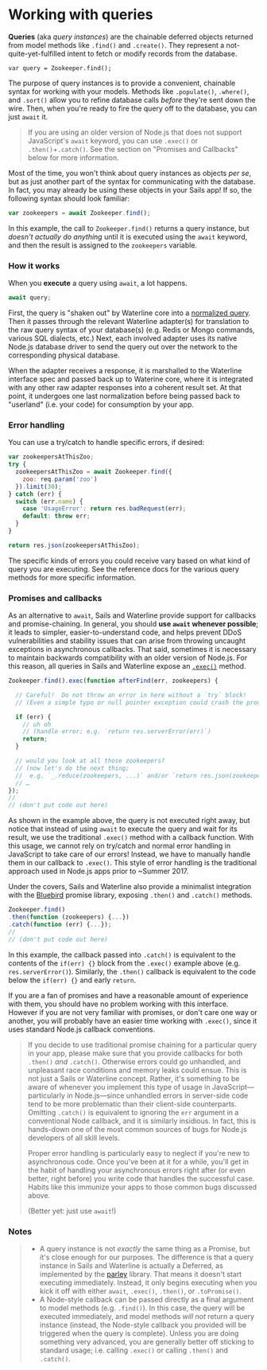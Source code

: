 # Working with queries

**Queries** (aka _query instances_) are the chainable deferred objects returned from model methods like `.find()` and `.create()`.  They represent a not-quite-yet-fulfilled intent to fetch or modify records from the database.


```usage
var query = Zookeeper.find();
```

The purpose of query instances is to provide a convenient, chainable syntax for working with your models.  Methods like `.populate()`, `.where()`, and `.sort()` allow you to refine database calls _before_ they're sent down the wire. Then, when you're ready to fire the query off to the database, you can just `await` it.

> If you are using an older version of Node.js that does not support JavaScript's `await` keyword, you can use `.exec()` or `.then()`+`.catch()`.  See the section on "Promises and Callbacks" below for more information.

Most of the time, you won't think about query instances as objects _per se_, but as just another part of the syntax for communicating with the database.  In fact, you may already be using these objects in your Sails app! If so, the following syntax should look familiar:

```js
var zookeepers = await Zookeeper.find();
```

In this example, the call to `Zookeeper.find()` returns a query instance, but _doesn't actually do anything_ until it is executed using the `await` keyword, and then the result is assigned to the `zookeepers` variable.


### How it works

When you **execute** a query using `await`, a lot happens.

```js
await query;
```

First, the query is "shaken out" by Waterline core into a [normalized query](https://sailsjs.com/documentation/concepts/models-and-orm/query-language).  Then it passes through the relevant Waterline adapter(s) for translation to the raw query syntax of your database(s) (e.g. Redis or Mongo commands, various SQL dialects, etc.)  Next, each involved adapter uses its native Node.js database driver to send the query out over the network to the corresponding physical database.

When the adapter receives a response, it is marshalled to the Waterline interface spec and passed back up to Waterine core, where it is integrated with any other raw adapter responses into a coherent result set.  At that point, it undergoes one last normalization before being passed back to "userland" (i.e. your code) for consumption by your app.


### Error handling

You can use a try/catch to handle specific errors, if desired:

```js
var zookeepersAtThisZoo;
try {
  zookeepersAtThisZoo = await Zookeeper.find({
    zoo: req.param('zoo')
  }).limit(30);
} catch (err) {
  switch (err.name) {
    case 'UsageError': return res.badRequest(err);
    default: throw err;
  }
}

return res.json(zookeepersAtThisZoo);
```

The specific kinds of errors you could receive vary based on what kind of query you are executing.  See the reference docs for the various query methods for more specific information.


### Promises and callbacks

As an alternative to `await`, Sails and Waterline provide support for callbacks and promise-chaining.  In general, you should **use `await` whenever possible**; it leads to simpler, easier-to-understand code, and helps prevent DDoS vulnerabilities and stability issues that can arise from throwing uncaught exceptions in asynchronous callbacks.  That said, sometimes it is necessary to maintain backwards compatibility with an older version of Node.js.  For this reason, all queries in Sails and Waterline expose an [`.exec()`](https://sailsjs.com/documentation/reference/waterline-orm/queries/exec) method.


```js
Zookeeper.find().exec(function afterFind(err, zookeepers) {

  // Careful!  Do not throw an error in here without a `try` block!
  // (Even a simple typo or null pointer exception could crash the process!)

  if (err) {
    // uh oh
    // (handle error; e.g. `return res.serverError(err)`)
    return;
  }

  // would you look at all those zookeepers?
  // (now let's do the next thing;
  //  e.g. `_.reduce(zookeepers, ...)` and/or `return res.json(zookeepers)`)
  // …
});
//
// (don't put code out here)
```


As shown in the example above, the query is not executed right away, but notice that instead of using `await` to execute the query and wait for its result, we use the traditional `.exec()` method with a callback function.  With this usage, we cannot rely on try/catch and normal error handling in JavaScript to take care of our errors!  Instead, we have to manually handle them in our callback to `.exec()`.  This style of error handling is the traditional approach used in Node.js apps prior to ~Summer 2017.


Under the covers, Sails and Waterline also provide a minimalist integration with the [Bluebird](https://github.com/petkaantonov/bluebird) promise library, exposing `.then()` and `.catch()` methods.


```js
Zookeeper.find()
.then(function (zookeepers) {...})
.catch(function (err) {...});
//
// (don't put code out here)
```

In this example, the callback passed into `.catch()` is equivalent to the contents of the `if(err) {}` block from the `.exec()` example above (e.g. `res.serverError()`).  Similarly, the `.then()` callback is equivalent to the code below the `if(err) {}` and early `return`.

If you are a fan of promises and have a reasonable amount of experience with them, you should have no problem working with this interface.  However if you are not very familiar with promises, or don't care one way or another, you will probably have an easier time working with `.exec()`, since it uses standard Node.js callback conventions.

> If you decide to use traditional promise chaining for a particular query in your app, please make sure that you provide callbacks for both `.then()` _and_ `.catch()`.  Otherwise errors could go unhandled, and unpleasant race conditions and memory leaks could ensue. This is not just a Sails or Waterline concept. Rather, it's something to be aware of whenever you implement this type of usage in JavaScript&mdash;particularly in Node.js&mdash;since unhandled errors in server-side code tend to be more problematic than their client-side counterparts.   Omitting `.catch()` is equivalent to ignoring the `err` argument in a conventional Node callback, and it is similarly insidious.  In fact, this is hands-down one of the most common sources of bugs for Node.js developers of all skill levels.
>
> Proper error handling is particularly easy to neglect if you're new to asynchronous code. Once you've been at it for a while, you'll get in the habit of handling your asynchronous errors right after (or even better, right before) you write code that handles the successful case. Habits like this immunize your apps to those common bugs discussed above. 
>
> (Better yet: just use `await`!)




### Notes

> + A query instance is not _exactly_ the same thing as a Promise, but it's close enough for our purposes.  The difference is that a query instance in Sails and Waterline is actually a Deferred, as implemented by the [parley](https://npmjs.com/package/parley) library.  That means it doesn't start executing immediately.  Instead, it only begins executing when you kick it off with either `await`, `.exec()`, `.then()`, or `.toPromise()`.
> + A Node-style callback can be passed directly as a final argument to model methods (e.g. `.find()`).  In this case, the query will be executed immediately, and model methods _will not_ return a query instance (instead, the Node-style callback you provided will be triggered when the query is complete).  Unless you are doing something very advanced, you are generally better off sticking to standard usage; i.e. calling `.exec()` or calling `.then()` and `.catch()`.



<docmeta name="displayName" value="Queries">
